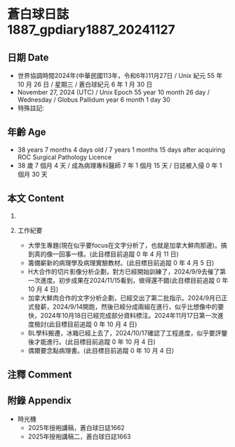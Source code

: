 [_metadata_:encoding]: - "utf-8"
[_metadata_:language]: - "zh-Hant-TW"
[_metadata_:fileformat]: - "markdown"
[_metadata_:MIME_type]: - "text/plain"
[_metadata_:markdown_version]: - "commonmark version 0.30"
[_metadata_:markdown_spec]: - "https://spec.commonmark.org/0.30/"

# 蒼白球日誌1887_gpdiary1887_20241127 #

## 日期 Date ##

* 世界協調時間2024年(中華民國113年，令和6年)11月27日 / Unix 紀元 55 年 10 月 26 日 / 星期三 / 蒼白球紀元 6 年 1 月 30 日
* November 27, 2024 (UTC) / Unix Epoch 55 year 10 month 26 day / Wednesday / Globus Pallidum year 6 month 1 day 30
* 特殊註記:

## 年齡 Age ##

* 38 years 7 months 4 days old / 7 years 1 months 15 days after acquiring ROC Surgical Pathology Licence
* 38 歲 7 個月 4 天 / 成為病理專科醫師 7 年 1 個月 15 天 / 日誌被入侵 0 年 1 個月 30 天

## 本文 Content ##

1. 

2. 工作紀要

    - 大學生專題(現在似乎要focus在文字分析了，也就是加拿大鮮肉那邊)。搞到真的像一回事一樣。(此目標目前追蹤 0 年 4 月 11 日)
    - 籌備嶄新的病理學及病理實驗教材。(此目標目前追蹤 0 年 4 月 5 日)
    - H大合作的切片影像分析企劃，對方已經開始訓練了，2024/9/9去催了第一次進度。初步成果在2024/11/15看到，做得還不錯(此目標目前追蹤 0 年 10 月 4 日)
    - 加拿大鮮肉合作的文字分析企劃，已經交出了第二批指示。2024/9月已正式發薪，2024/9/14開跑，然後已經分成兩組在進行，似乎比想像中的要快，2024年10月18日已經完成部分資料標注。2024年11月17日第一次進度檢討(此目標目前追蹤 0 年 10 月 4 日)
    - BL學科搬遷，冰箱已經上去了，2024/10/17確認了工程進度，似乎要評鑒後才能進行。(此目標目前追蹤 0 年 10 月 4 日)
    - 偶爾要念點病理書。(此目標目前追蹤 0 年 10 月 4 日)

## 注釋 Comment ##


## 附錄 Appendix ##

* 時光機
    - 2025年授袍講稿，蒼白球日誌1662
    - 2025年授袍講稿二，蒼白球日誌1663
